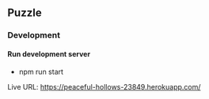 ## Puzzle

### Development

#### Run development server
- npm run start

Live URL: https://peaceful-hollows-23849.herokuapp.com/
